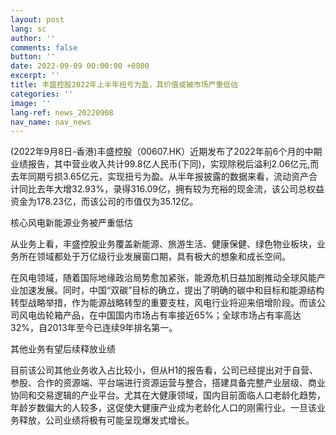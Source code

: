 ```yaml
---
layout: post
lang: sc
author: ''
comments: false
button: ''
date: 2022-09-09 00:00:00 +0800
excerpt: ''
title: 丰盛控股2022年上半年扭亏为盈，其价值或被市场严重低估
categories: ''
image: ''
lang-ref: news_20220908
nav_name: nav_news
---
```


(2022年9月8日-香港)丰盛控股（00607.HK）近期发布了2022年前6个月的中期业绩报告，其中营业收入共计99.8亿人民币(下同)，实现除税后溢利2.06亿元,而去年同期亏损3.65亿元，实现扭亏为盈。从半年报披露的数据来看，流动资产合计同比去年大增32.93%，录得316.09亿，拥有较为充裕的现金流，该公司总权益资金为178.23亿，而该公司的市值仅为35.12亿。

核心风电新能源业务被严重低估

从业务上看，丰盛控股业务覆盖新能源、旅游生活、健康保健、绿色物业板块，业务所在领域都处于万亿级行业发展窗口期，具有极大的想象和成长空间。

在风电领域，随着国际地缘政治局势愈加紧张，能源危机日益加剧推动全球风能产业加速发展。同时，中国“双碳”目标的确立，提出了明确的碳中和目标和能源结构转型战略举措，作为能源战略转型的重要支柱，风电行业将迎来倍增阶段。而该公司风电齿轮箱产品，在中国国内市场占有率接近65%；全球市场占有率高达32%，自2013年至今已连续9年排名第一。

其他业务有望后续释放业绩

目前该公司其他业务收入占比较小，但从H1的报告看，公司已经提出对于自营、参股、合作的资源端、平台端进行资源运营与整合，搭建具备完整产业层级、商业协同和交易逻辑的产业平台。尤其在大健康领域，国内目前面临人口老龄化趋势，年龄岁数偏大的人较多，这促使大健康产业成为老龄化人口的刚需行业。一旦该业务释放，公司业绩将极有可能呈现爆发式增长。